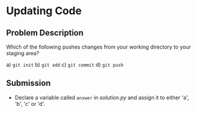 # Updating Code

## Problem Description
Which of the following pushes changes from your working directory to your staging area?

a) `git init`
b) `git add`
c) `git commit`
d) `git push`

## Submission
* Declare a variable called `answer` in *solution.py* and assign it to either 'a', 'b', 'c' or 'd'.
